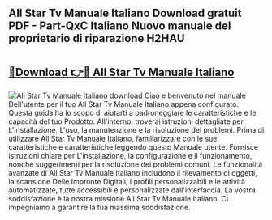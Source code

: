 ## All Star Tv Manuale Italiano Download gratuit PDF - Part-QxC Italiano Nuovo manuale del proprietario di riparazione H2HAU

# <h2><a href="http://dfcw4o.blite.top/?on=All+Star+Tv+Manuale+Italiano">🔗Download 👉🔴 All Star Tv Manuale Italiano</a></h2>

[![All Star Tv Manuale Italiano download](https://i.imgur.com/lujVjoI.png)](http://dfcw4o.blite.top/?on=All+Star+Tv+Manuale+Italiano)
Ciao e benvenuto nel manuale Dell'utente per il tuo All Star Tv Manuale Italiano appena configurato. Questa guida ha lo scopo di aiutarti a padroneggiare le caratteristiche e le capacità del tuo Prodotto. All'interno, troverai istruzioni dettagliate per L'installazione, L'uso, la manutenzione e la risoluzione dei problemi. Prima di utilizzare All Star Tv Manuale Italiano, familiarizzare con le sue caratteristiche e caratteristiche leggendo questo Manuale utente. Fornisce istruzioni chiare per L'installazione, la configurazione e il funzionamento, nonché suggerimenti per la risoluzione dei problemi comuni. Le funzionalità avanzate di All Star Tv Manuale Italiano includono il rilevamento di oggetti, la scansione Delle Impronte Digitali, i profili personalizzabili e le attività automatizzate, tutte accessibili e personalizzate dall'interfaccia. La vostra soddisfazione è la nostra missione All Star Tv Manuale Italiano. Ci impegniamo a garantire la tua massima soddisfazione.
